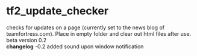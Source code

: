# tf2_update_checker
checks for updates on a page (currently set to the news blog of teamfortress.com). Place in empty folder and clear out html files after use.
<br>
beta version 0.2
<br>
<b>changelog</b>
-0.2 added sound upon window notification
